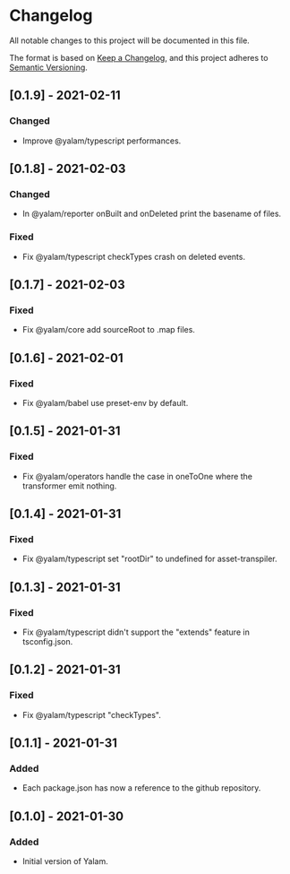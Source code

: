 # Changelog

All notable changes to this project will be documented in this file.

The format is based on [Keep a Changelog](https://keepachangelog.com/en/1.0.0/),
and this project adheres to [Semantic Versioning](https://semver.org/spec/v2.0.0.html).

## [0.1.9] - 2021-02-11

### Changed

- Improve @yalam/typescript performances.

## [0.1.8] - 2021-02-03

### Changed

- In @yalam/reporter onBuilt and onDeleted print the basename of files.

### Fixed

- Fix @yalam/typescript checkTypes crash on deleted events.

## [0.1.7] - 2021-02-03

### Fixed

- Fix @yalam/core add sourceRoot to .map files.

## [0.1.6] - 2021-02-01

### Fixed

- Fix @yalam/babel use preset-env by default.

## [0.1.5] - 2021-01-31

### Fixed

- Fix @yalam/operators handle the case in oneToOne where the transformer emit nothing.

## [0.1.4] - 2021-01-31

### Fixed

- Fix @yalam/typescript set "rootDir" to undefined for asset-transpiler.

## [0.1.3] - 2021-01-31

### Fixed

- Fix @yalam/typescript didn't support the "extends" feature in tsconfig.json.

## [0.1.2] - 2021-01-31

### Fixed

- Fix @yalam/typescript "checkTypes".

## [0.1.1] - 2021-01-31

### Added

- Each package.json has now a reference to the github repository.

## [0.1.0] - 2021-01-30

### Added

- Initial version of Yalam.
